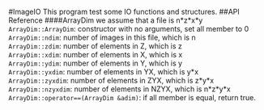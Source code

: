 #ImageIO
This program test some IO functions and structures. 
##API Reference
####ArrayDim
we assume that a file is n\*z\*x\*y<br />
  `ArrayDim::ArrayDim`: constructor with no arguments, set all member to 0<br />
  `ArrayDim::ndim`: number of images in this file, which is n<br />
  `ArrayDim::zdim`: number of elements in Z, which is z<br />
  `ArrayDim::xdim`: number of elements in X, which is x<br />
  `ArrayDim::ydim`: number of elements in Y, which is y<br />
  `ArrayDim::yxdim`: number of elements in YX, which is y\*x<br />
  `ArrayDim::zyxdim`: number of elements in ZYX, which is z\*y\*x<br />
  `ArrayDim::nzyxdim`: number of elements in NZYX, which is n\*z\*y\*x<br />
  `ArrayDim::operator==(ArrayDim &adim)`: if all member is equal, return true.<br />

